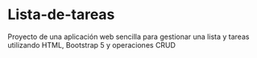 # Lista-de-tareas
Proyecto de una aplicación web sencilla para gestionar una lista y tareas utilizando HTML, Bootstrap 5 y operaciones CRUD
